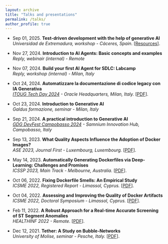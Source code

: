 ```yaml
---
layout: archive
title: "Talks and presentations"
permalink: /talks/
author_profile: true
---
```


<!-- {% if site.talkmap_link == true %}

<p style="text-decoration:underline;"><a href="/talkmap.html">See a map of all the places I've given a talk!</a></p>

{% endif %} -->

<!-- {% for post in site.talks reversed %}
  {% include archive-single-talk.html %}
{% endfor %} -->

- Sep 01, 2025. **Test-driven development with the help of
generative AI**  
  _Universidad de Extremadura, workshop - Cáceres, Spain._
  \[[Resources](https://gitlab.com/tdd-workshop/tdd-for-code-generation-lab-sept-25)\].

- Nov 27, 2024. **Introduction to AI Agents: Basic concepts and examples**  
  _Reply, webinair (internal) - Remote_  

- Nov 07, 2024. **Build your first AI Agent for SDLC: Labcamp**  
  _Reply, workshop (internal) - Milan, Italy_  

- Oct 24, 2024. **Automatizzare la documentazione di codice legacy con IA Generativa**  
  _[ITOUG Tech Day 2024](https://itoug.it/itoug-tech-day-milano-2024/) - Oracle Headquarters, Milan, Italy._
  \[[PDF](/files/itoug2024.pdf)\].

- Oct 23, 2024. **Introduction to Generative AI**  
  _Galdus formazione, seminar - Milan, Italy_

- Sep 21, 2024. **A practical introduction to Generative AI**  
  _[GDG DevFest Campobasso 2024](https://devfest.gdgcampobasso.it/) - Samnium Innovation Hub, Campobasso, Italy_

- Sep 13, 2023. **What Quality Aspects Influence the Adoption of Docker Images?**  
  _ASE 2023, Journal First - Luxembourg, Luxembourg._
  \[[PDF](/files/talkASE2023dockerqualitymetrics.pdf)\].

- May 14, 2023. **Automatically Generating Dockerfiles via Deep-Learning: Challenges and Promises**  
  _ICSSP 2023, Main Track - Melbourne, Australia._
  \[[PDF](/files/talkICSSP23dockergen.pdf)\].

- Oct 06, 2022. **Fixing Dockerfile Smells: An Empirical Study**  
  _ICSME 2022, Registered Report - Limassol, Cyprus._
  \[[PDF](/files/talkICSME22fixingdockerfilesmell.pdf)\].

- Oct 04, 2022. **Assessing and Improving the Quality of Docker Artifacts**  
  _ICSME 2022, Doctoral Symposium - Limassol, Cyprus._
  \[[PDF](/files/talkICSME22doctoralsymposium.pdf)\].

- Feb 11, 2022. **A Robust Approach for a Real-time Accurate Screening of ST Segment Anomalies**  
  _HEALTHINF 2022 - Remote._
  \[[PDF](/files/talkHEALTHINF2022stsloping.pdf)\].

- Dec 12, 2021. **Tether: A Study on Bubble-Networks**  
  _University of Molise, seminar - Pesche, Italy._
  \[[PDF](/files/talkFrontiersTether.pdf)\].